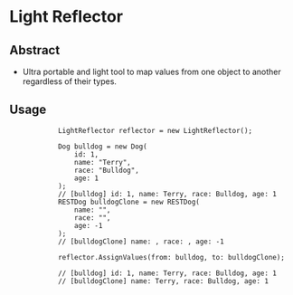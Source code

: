 # Light Reflector

## Abstract

- Ultra portable and light tool to map values from one object to another regardless of their types.

## Usage

```
            LightReflector reflector = new LightReflector();

            Dog bulldog = new Dog(
                id: 1, 
                name: "Terry", 
                race: "Bulldog", 
                age: 1
            );
            // [bulldog] id: 1, name: Terry, race: Bulldog, age: 1
            RESTDog bulldogClone = new RESTDog(
                name: "", 
                race: "", 
                age: -1
            );
            // [bulldogClone] name: , race: , age: -1

            reflector.AssignValues(from: bulldog, to: bulldogClone);

            // [bulldog] id: 1, name: Terry, race: Bulldog, age: 1
            // [bulldogClone] name: Terry, race: Bulldog, age: 1
```
